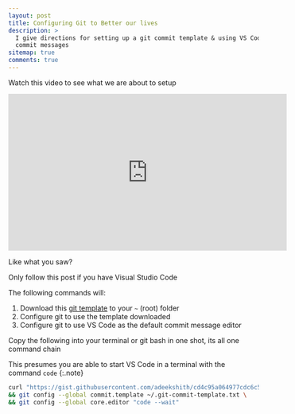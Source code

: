 ```yaml
---
layout: post
title: Configuring Git to Better our lives
description: >
  I give directions for setting up a git commit template & using VS Code for
  commit messages
sitemap: true
comments: true
---
```


Watch this video to see what we are about to setup

<iframe
  width="560"
  height="315"
  src="https://www.youtube.com/embed/fyUrvveAhs4"
  frameborder="0"
  allow="accelerometer; clipboard-write; encrypted-media; gyroscope; picture-in-picture"
  style="display: block; margin: 0 auto;"
  allowfullscreen>
</iframe>

Like what you saw?

Only follow this post if you have Visual Studio Code

The following commands will:

1. Download this
   [git template](https://gist.github.com/adeekshith/cd4c95a064977cdc6c50) to
   your `~` (root) folder
2. Configure git to use the template downloaded
3. Configure git to use VS Code as the default commit message editor

Copy the following into your terminal or git bash in one shot, its all one
command chain

This presumes you are able to start VS Code in a terminal with the command
`code`
{:.note}

```bash
curl "https://gist.githubusercontent.com/adeekshith/cd4c95a064977cdc6c50/raw/83bfb3821fa98c723bec3799a07b387ddd47a369/.git-commit-template.txt" --output ~/.git-commit-template.txt \
&& git config --global commit.template ~/.git-commit-template.txt \
&& git config --global core.editor "code --wait"
```
